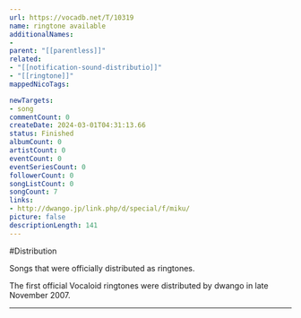 ```yaml
---
url: https://vocadb.net/T/10319
name: ringtone available
additionalNames: 
- 
parent: "[[parentless]]"
related:
- "[[notification-sound-distributio]]"
- "[[ringtone]]"
mappedNicoTags:

newTargets:
- song
commentCount: 0
createDate: 2024-03-01T04:31:13.66
status: Finished
albumCount: 0
artistCount: 0
eventCount: 0
eventSeriesCount: 0
followerCount: 0
songListCount: 0
songCount: 7
links: 
- http://dwango.jp/link.php/d/special/f/miku/
picture: false
descriptionLength: 141
---
```


#Distribution

Songs that were officially distributed as ringtones.

The first official Vocaloid ringtones were distributed by dwango in late November 2007.

---

